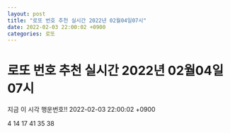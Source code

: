 ```yaml
---
layout: post
title: "로또 번호 추천 실시간 2022년 02월04일07시"
date: 2022-02-03 22:00:02 +0900
categories: 로또
---
```


# 로또 번호 추천 실시간 2022년 02월04일07시

지금 이 시각 행운번호!! 2022-02-03 22:00:02 +0900

 4  14  17  41  35  38 

